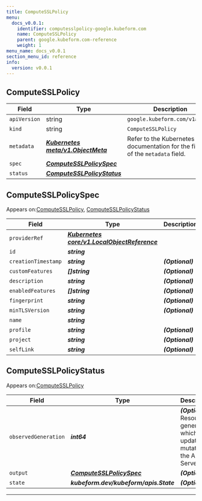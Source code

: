```yaml
---
title: ComputeSSLPolicy
menu:
  docs_v0.0.1:
    identifier: computesslpolicy-google.kubeform.com
    name: ComputeSSLPolicy
    parent: google.kubeform.com-reference
    weight: 1
menu_name: docs_v0.0.1
section_menu_id: reference
info:
  version: v0.0.1
---
```


## ComputeSSLPolicy
| Field | Type | Description |
| ------ | ----- | ----------- |
| `apiVersion` | string | `google.kubeform.com/v1alpha1` |
|    `kind` | string | `ComputeSSLPolicy` |
| `metadata` | ***[Kubernetes meta/v1.ObjectMeta](https://kubernetes.io/docs/reference/generated/kubernetes-api/v1.13/#objectmeta-v1-meta)***|Refer to the Kubernetes API documentation for the fields of the `metadata` field.|
| `spec` | ***[ComputeSSLPolicySpec](#computesslpolicyspec)***||
| `status` | ***[ComputeSSLPolicyStatus](#computesslpolicystatus)***||
## ComputeSSLPolicySpec

Appears on:[ComputeSSLPolicy](#computesslpolicy), [ComputeSSLPolicyStatus](#computesslpolicystatus)

| Field | Type | Description |
| ------ | ----- | ----------- |
| `providerRef` | ***[Kubernetes core/v1.LocalObjectReference](https://kubernetes.io/docs/reference/generated/kubernetes-api/v1.13/#localobjectreference-v1-core)***||
| `id` | ***string***||
| `creationTimestamp` | ***string***| ***(Optional)*** |
| `customFeatures` | ***[]string***| ***(Optional)*** |
| `description` | ***string***| ***(Optional)*** |
| `enabledFeatures` | ***[]string***| ***(Optional)*** |
| `fingerprint` | ***string***| ***(Optional)*** |
| `minTLSVersion` | ***string***| ***(Optional)*** |
| `name` | ***string***||
| `profile` | ***string***| ***(Optional)*** |
| `project` | ***string***| ***(Optional)*** |
| `selfLink` | ***string***| ***(Optional)*** |
## ComputeSSLPolicyStatus

Appears on:[ComputeSSLPolicy](#computesslpolicy)

| Field | Type | Description |
| ------ | ----- | ----------- |
| `observedGeneration` | ***int64***| ***(Optional)*** Resource generation, which is updated on mutation by the API Server.|
| `output` | ***[ComputeSSLPolicySpec](#computesslpolicyspec)***| ***(Optional)*** |
| `state` | ***kubeform.dev/kubeform/apis.State***| ***(Optional)*** |
---
